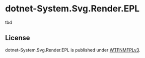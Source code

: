 # dotnet-System.Svg.Render.EPL

tbd

## License

dotnet-System.Svg.Render.EPL is published under [WTFNMFPLv3](https://github.com/dittodhole/WTFNMFPLv3).
